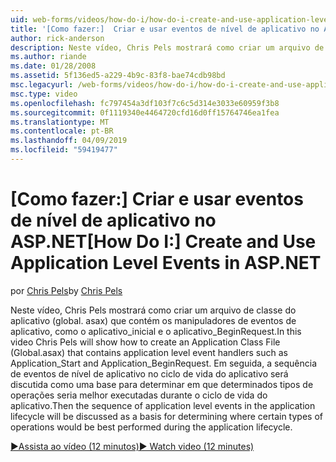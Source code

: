 ```yaml
---
uid: web-forms/videos/how-do-i/how-do-i-create-and-use-application-level-events-in-aspnet
title: '[Como fazer:]  Criar e usar eventos de nível de aplicativo no ASP.NET | Microsoft Docs'
author: rick-anderson
description: Neste vídeo, Chris Pels mostrará como criar um arquivo de classe do aplicativo (global. asax) que contém os manipuladores de eventos de aplicativo, como Application_S...
ms.author: riande
ms.date: 01/28/2008
ms.assetid: 5f136ed5-a229-4b9c-83f8-bae74cdb98bd
msc.legacyurl: /web-forms/videos/how-do-i/how-do-i-create-and-use-application-level-events-in-aspnet
msc.type: video
ms.openlocfilehash: fc797454a3df103f7c6c5d314e3033e60959f3b8
ms.sourcegitcommit: 0f1119340e4464720cfd16d0ff15764746ea1fea
ms.translationtype: MT
ms.contentlocale: pt-BR
ms.lasthandoff: 04/09/2019
ms.locfileid: "59419477"
---
```

# <a name="how-do-i--create-and-use-application-level-events-in-aspnet"></a><span data-ttu-id="5c23c-103">[Como fazer:]  Criar e usar eventos de nível de aplicativo no ASP.NET</span><span class="sxs-lookup"><span data-stu-id="5c23c-103">[How Do I:]  Create and Use Application Level Events in ASP.NET</span></span>

<span data-ttu-id="5c23c-104">por [Chris Pels](https://twitter.com/chrispels)</span><span class="sxs-lookup"><span data-stu-id="5c23c-104">by [Chris Pels](https://twitter.com/chrispels)</span></span>

<span data-ttu-id="5c23c-105">Neste vídeo, Chris Pels mostrará como criar um arquivo de classe do aplicativo (global. asax) que contém os manipuladores de eventos de aplicativo, como o aplicativo\_inicial e o aplicativo\_BeginRequest.</span><span class="sxs-lookup"><span data-stu-id="5c23c-105">In this video Chris Pels will show how to create an Application Class File (Global.asax) that contains application level event handlers such as Application\_Start and Application\_BeginRequest.</span></span> <span data-ttu-id="5c23c-106">Em seguida, a sequência de eventos de nível de aplicativo no ciclo de vida do aplicativo será discutida como uma base para determinar em que determinados tipos de operações seria melhor executadas durante o ciclo de vida do aplicativo.</span><span class="sxs-lookup"><span data-stu-id="5c23c-106">Then the sequence of application level events in the application lifecycle will be discussed as a basis for determining where certain types of operations would be best performed during the application lifecycle.</span></span>

[<span data-ttu-id="5c23c-107">&#9654;Assista ao vídeo (12 minutos)</span><span class="sxs-lookup"><span data-stu-id="5c23c-107">&#9654; Watch video (12 minutes)</span></span>](https://channel9.msdn.com/Blogs/ASP-NET-Site-Videos/how-do-i-create-and-use-application-level-events-in-aspnet)
